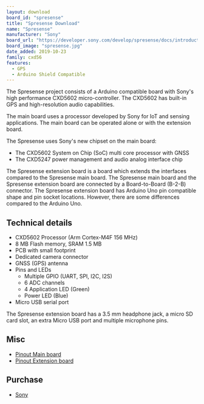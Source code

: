 ```yaml
---
layout: download
board_id: "spresense"
title: "Spresense Download"
name: "Spresense"
manufacturer: "Sony"
board_url: "https://developer.sony.com/develop/spresense/docs/introduction_en.html"
board_image: "spresense.jpg"
date_added: 2019-10-23
family: cxd56
features:
  - GPS
  - Arduino Shield Compatible
---
```


The Spresense project consists of a Arduino compatible board with Sony's high performance CXD5602 micro-controller. The CXD5602 has built-in GPS and high-resolution audio capabilities.

The main board uses a processor developed by Sony for IoT and sensing applications. The main board can be operated alone or with the extension board.

The Spresense uses Sony's new chipset on the main board:

* The CXD5602 System on Chip (SoC) multi core processor with GNSS
* The CXD5247 power management and audio analog interface chip

The Spresense extension board is a board which extends the interfaces compared to the Spresense main board. The Spresense main board and the Spresense extension board are connected by a Board-to-Board (B-2-B) connector. The Spresense extension board has Arduino Uno pin compatible shape and pin socket locations. However, there are some differences compared to the Arduino Uno. 

## Technical details

* CXD5602 Processor (Arm Cortex-M4F 156 MHz)
* 8 MB Flash memory, SRAM 1.5 MB
* PCB with small footprint
* Dedicated camera connector
* GNSS (GPS) antenna
* Pins and LEDs
  * Multiple GPIO (UART, SPI, I2C, I2S)
  * 6 ADC channels
  * 4 Application LED (Green)
  * Power LED (Blue)
* Micro USB serial port

The Spresense extension board has a 3.5 mm headphone jack, a micro SD card slot, an extra Micro USB port and multiple microphone pins.

## Misc

* [Pinout Main board](https://developer.sony.com/develop/spresense/docs/introduction_en.html#_main_board)
* [Pinout Extension board](https://developer.sony.com/develop/spresense/docs/introduction_en.html#_extension_board)

## Purchase

* [Sony](https://developer.sony.com/develop/spresense/)
